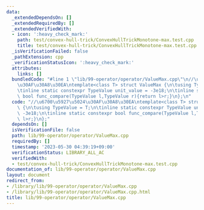 ```yaml
---
data:
  _extendedDependsOn: []
  _extendedRequiredBy: []
  _extendedVerifiedWith:
  - icon: ':heavy_check_mark:'
    path: test/convex-hull-trick/ConvexHullTrickMonotone-max.test.cpp
    title: test/convex-hull-trick/ConvexHullTrickMonotone-max.test.cpp
  _isVerificationFailed: false
  _pathExtension: cpp
  _verificationStatusIcon: ':heavy_check_mark:'
  attributes:
    links: []
  bundledCode: "#line 1 \"lib/99-operator/operator/ValueMax.cpp\"\n//\u6700\u5927\u5024\
    \u30AF\u30A8\u30EA\ntemplate<class T> struct ValueMax {\n\tusing TypeValue = T;\n\
    \tinline static constexpr TypeValue unit_value = -3e18;\n\tinline static constexpr\
    \ bool func_compare(TypeValue l,TypeValue r){return l>r;}\n};\n"
  code: "//\u6700\u5927\u5024\u30AF\u30A8\u30EA\ntemplate<class T> struct ValueMax\
    \ {\n\tusing TypeValue = T;\n\tinline static constexpr TypeValue unit_value =\
    \ -3e18;\n\tinline static constexpr bool func_compare(TypeValue l,TypeValue r){return\
    \ l>r;}\n};"
  dependsOn: []
  isVerificationFile: false
  path: lib/99-operator/operator/ValueMax.cpp
  requiredBy: []
  timestamp: '2023-05-30 04:39:19+09:00'
  verificationStatus: LIBRARY_ALL_AC
  verifiedWith:
  - test/convex-hull-trick/ConvexHullTrickMonotone-max.test.cpp
documentation_of: lib/99-operator/operator/ValueMax.cpp
layout: document
redirect_from:
- /library/lib/99-operator/operator/ValueMax.cpp
- /library/lib/99-operator/operator/ValueMax.cpp.html
title: lib/99-operator/operator/ValueMax.cpp
---
```

